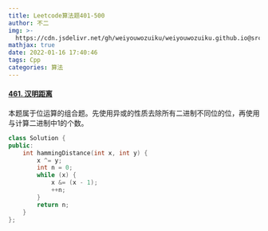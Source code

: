 ```yaml
---
title: Leetcode算法题401-500
author: 不二
img: >-
  https://cdn.jsdelivr.net/gh/weiyouwozuiku/weiyouwozuiku.github.io@src/source/_posts/PageImg/算法/Leetcode算法题701-800.png
mathjax: true
date: 2022-01-16 17:40:46
tags: Cpp
categories: 算法
---
```


#### [461. 汉明距离](https://leetcode-cn.com/problems/hamming-distance/)

本题属于位运算的组合题。先使用异或的性质去除所有二进制不同位的位，再使用与计算二进制中1的个数。

```cpp
class Solution {
public:
    int hammingDistance(int x, int y) {
        x ^= y;
        int n = 0;
        while (x) {
            x &= (x - 1);
            ++n;
        }
        return n;
    }
};
```

